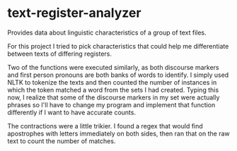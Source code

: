 # text-register-analyzer
Provides data about linguistic characteristics of a group of text files.

For this project I tried to pick characteristics that could help me differentiate between texts of differing registers. 

Two of the functions were executed similarly, as both discourse markers and first person pronouns are both banks of words to identify. I simply used NLTK to tokenize the texts and then counted the number of instances in which the token matched a word from the sets I had created. Typing this now, I realize that some of the discourse markers in my set were actually phrases so I'll have to change my program and implement that function differently if I want to have accurate counts.

The contractions were a little trikier. I found a regex that would find apostrophes with letters immediately on both sides, then ran that on the raw text to count the number of matches.
